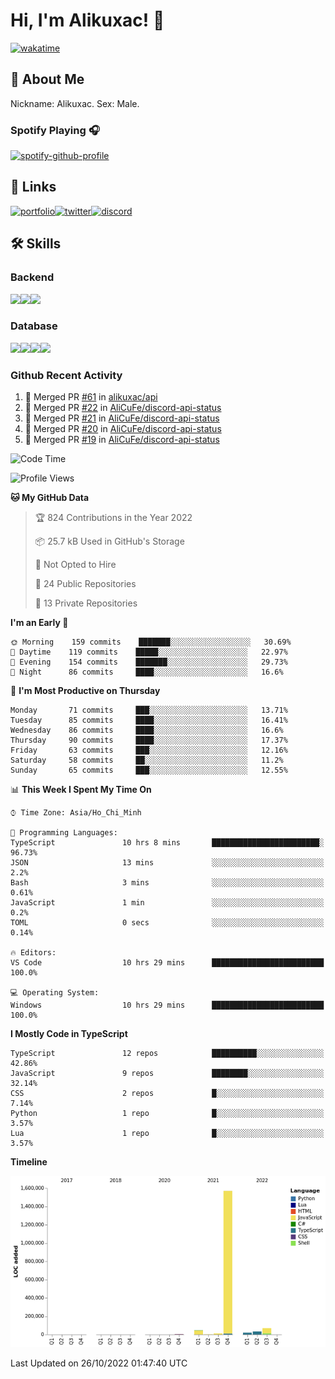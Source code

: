 # Hi, I'm Alikuxac! 👋
[![wakatime](https://wakatime.com/badge/user/f351a39f-05c3-4440-84c7-6444ba23d95e.svg)](https://wakatime.com/@alikuxac)
## 🚀 About Me
Nickname: Alikuxac.
Sex: Male.

### Spotify Playing 🎧
[![spotify-github-profile](https://spotify-github-profile.vercel.app/api/view?uid=1ug46od67cxvdqjx4zr7l33i4&cover_image=true&theme=natemoo-re&bar_color=53b14f&bar_color_cover=false)](https://open.spotify.com/user/1ug46od67cxvdqjx4zr7l33i4)

## 🔗 Links
[![portfolio][portfolio-badge]][website-link][![twitter][twitter-badge]][twitter-link][![discord][discord-badge]][discord-link]

## 🛠 Skills
<!---### Frontend--->

### Backend
[![](https://img.shields.io/badge/C%23-239120?style=for-the-badge&logo=c-sharp&logoColor=white)]()[![](https://img.shields.io/badge/JavaScript-F7DF1E?style=for-the-badge&logo=javascript&logoColor=black)]()[![](https://img.shields.io/badge/TypeScript-007ACC?style=for-the-badge&logo=typescript&logoColor=white)]()
### Database
[![](https://img.shields.io/badge/MySQL-00000F?style=for-the-badge&logo=mysql&logoColor=white)]()[![](https://img.shields.io/badge/MongoDB-4EA94B?style=for-the-badge&logo=mongodb&logoColor=white)]()[![](https://img.shields.io/badge/PostgreSQL-316192?style=for-the-badge&logo=postgresql&logoColor=white)]()[![](https://img.shields.io/badge/Redis-D82C20?style=for-the-badge&logo=RedislogoColor=white)]()
<!---### Tools--->

<!---### Framework--->

### Github Recent Activity
<!--START_SECTION:activity-->
1. 🎉 Merged PR [#61](https://github.com/alikuxac/api/pull/61) in [alikuxac/api](https://github.com/alikuxac/api)
2. 🎉 Merged PR [#22](https://github.com/AliCuFe/discord-api-status/pull/22) in [AliCuFe/discord-api-status](https://github.com/AliCuFe/discord-api-status)
3. 🎉 Merged PR [#21](https://github.com/AliCuFe/discord-api-status/pull/21) in [AliCuFe/discord-api-status](https://github.com/AliCuFe/discord-api-status)
4. 🎉 Merged PR [#20](https://github.com/AliCuFe/discord-api-status/pull/20) in [AliCuFe/discord-api-status](https://github.com/AliCuFe/discord-api-status)
5. 🎉 Merged PR [#19](https://github.com/AliCuFe/discord-api-status/pull/19) in [AliCuFe/discord-api-status](https://github.com/AliCuFe/discord-api-status)
<!--END_SECTION:activity-->

<!--START_SECTION:waka-->
![Code Time](http://img.shields.io/badge/Code%20Time-3%2C855%20hrs%208%20mins-blue)

![Profile Views](http://img.shields.io/badge/Profile%20Views-11-blue)

**🐱 My GitHub Data** 

> 🏆 824 Contributions in the Year 2022
 > 
> 📦 25.7 kB Used in GitHub's Storage 
 > 
> 🚫 Not Opted to Hire
 > 
> 📜 24 Public Repositories 
 > 
> 🔑 13 Private Repositories  
 > 
**I'm an Early 🐤** 

```text
🌞 Morning    159 commits    ███████░░░░░░░░░░░░░░░░░░   30.69% 
🌆 Daytime    119 commits    █████░░░░░░░░░░░░░░░░░░░░   22.97% 
🌃 Evening    154 commits    ███████░░░░░░░░░░░░░░░░░░   29.73% 
🌙 Night      86 commits     ████░░░░░░░░░░░░░░░░░░░░░   16.6%

```
📅 **I'm Most Productive on Thursday** 

```text
Monday       71 commits     ███░░░░░░░░░░░░░░░░░░░░░░   13.71% 
Tuesday      85 commits     ████░░░░░░░░░░░░░░░░░░░░░   16.41% 
Wednesday    86 commits     ████░░░░░░░░░░░░░░░░░░░░░   16.6% 
Thursday     90 commits     ████░░░░░░░░░░░░░░░░░░░░░   17.37% 
Friday       63 commits     ███░░░░░░░░░░░░░░░░░░░░░░   12.16% 
Saturday     58 commits     ██░░░░░░░░░░░░░░░░░░░░░░░   11.2% 
Sunday       65 commits     ███░░░░░░░░░░░░░░░░░░░░░░   12.55%

```


📊 **This Week I Spent My Time On** 

```text
⌚︎ Time Zone: Asia/Ho_Chi_Minh

💬 Programming Languages: 
TypeScript               10 hrs 8 mins       ████████████████████████░   96.73% 
JSON                     13 mins             ░░░░░░░░░░░░░░░░░░░░░░░░░   2.2% 
Bash                     3 mins              ░░░░░░░░░░░░░░░░░░░░░░░░░   0.61% 
JavaScript               1 min               ░░░░░░░░░░░░░░░░░░░░░░░░░   0.2% 
TOML                     0 secs              ░░░░░░░░░░░░░░░░░░░░░░░░░   0.14%

🔥 Editors: 
VS Code                  10 hrs 29 mins      █████████████████████████   100.0%

💻 Operating System: 
Windows                  10 hrs 29 mins      █████████████████████████   100.0%

```

**I Mostly Code in TypeScript** 

```text
TypeScript               12 repos            ██████████░░░░░░░░░░░░░░░   42.86% 
JavaScript               9 repos             ████████░░░░░░░░░░░░░░░░░   32.14% 
CSS                      2 repos             █░░░░░░░░░░░░░░░░░░░░░░░░   7.14% 
Python                   1 repo              █░░░░░░░░░░░░░░░░░░░░░░░░   3.57% 
Lua                      1 repo              █░░░░░░░░░░░░░░░░░░░░░░░░   3.57%

```


**Timeline**

![Chart not found](https://raw.githubusercontent.com/alikuxac/alikuxac/master/charts/bar_graph.png) 


 Last Updated on 26/10/2022 01:47:40 UTC
<!--END_SECTION:waka-->

<!--- Link definition --->
[website-link]: https://alikuxac.xyz/
[twitter-link]: https://twitter.com/alikuxac
[discord-link]: https://discord.gg/8yfv46W
[kofi-link]: https://ko-fi.com/alikuxac
[Facebook]: https://www.facebook.com/anikuxac

[Instagram]: https://www.instagram.com/alikuxac/

<!--- Badgee Imag --->
[portfolio-badge]: https://img.shields.io/badge/my_portfolio-000?style=for-the-badge&logo=ko-fi&logoColor=white
[twitter-badge]: https://img.shields.io/badge/twitter-1DA1F2?style=for-the-badge&logo=twitter&logoColor=white
[discord-badge]: https://img.shields.io/badge/Discord-7289DA?style=for-the-badge&logo=discord&logoColor=white
